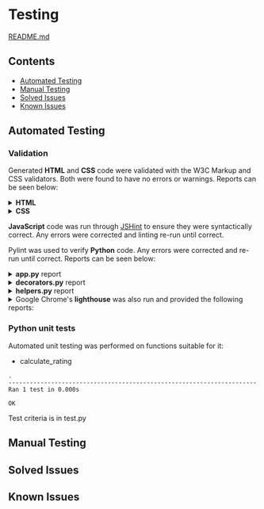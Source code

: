 # Testing

[README.md](README.md)

## Contents

- [Automated Testing](#Automated-Testing)
- [Manual Testing](#Manual-Testing)
- [Solved Issues](#Solved-Issues)
- [Known Issues](#Known-Issues)

## Automated Testing

### Validation

Generated **HTML** and **CSS** code were validated with the W3C Markup and CSS validators. Both were found to have no errors or warnings. Reports can be seen below:

<details>
<summary><b>HTML</b></summary>

- [Home page](dev/tests/html/home_page-validation_report.pdf)
- [Login page](dev/tests/html/login_page-validation_report.pdf)
- [Recipe page](dev/tests/html/recipe_page-validation_report.pdf)
- [Add recipe page](dev/tests/html/add_recipe_page-validation_report.pdf)
- [Edit recipe page](dev/tests/html/edit_recipe_page-validation_report.pdf)
- [Profile page](dev/tests/html/profile_page-validation_report.pdf)
- [Search page](dev/tests/html/search_page-validation_report.pdf)
</details>

<details>
<summary><b>CSS</b></summary>

- [style.css](dev/tests/css/style_css-validation_report.pdf) - Global style sheet
- [login.css](dev/tests/css/login_css-validation_report.pdf) - Login page style sheet
- [recipe.css](dev/tests/css/recipe_css-validation_report.pdf) - Recipe and add/edit recipe pages style sheet
- [search.css](dev/tests/css/search_css-validation_report.pdf) - Search page style sheet
</details>

**JavaScript** code was run through [JSHint](https://jshint.com/) to ensure they were syntactically correct. Any errors were corrected and linting re-run until correct.

Pylint was used to verify **Python** code. Any errors were corrected and re-run until correct. Reports can be seen below:

<details>
<summary><b>app.py</b> report</summary>

```console output
************* Module app
app.py:17:4: W0611: Unused import env (unused-import)

------------------------------------------------------------------

Your code has been rated at 9.95/10 (previous run: 9.95/10, +0.00)
```
[app report](dev/tests/pylint/app_report.txt)

A warning regarding unused-imports remains as the linter is unable to recognise the use of variables in env.py.

</details>

<details>
<summary><b>decorators.py</b> report</summary>

```console output

--------------------------------------------------------------------

Your code has been rated at 10.00/10 (previous run: 10.00/10, +0.00)
```
[decorators report](dev/tests/pylint/decorators_report.txt)

</details>

<details>
<summary><b>helpers.py</b> report</summary>

```console output

--------------------------------------------------------------------

Your code has been rated at 10.00/10 (previous run: 10.00/10, +0.00)
```

[helpers report](dev/tests/pylint/helpers_report.txt)

</details>



<details>

<summary>Google Chrome's <b>lighthouse</b> was also run and provided the following reports:</summary>

Home page

- [Mobile](dev/tests/lighthouse/homepage(mobile).pdf)
- [Desktop](dev/tests/lighthouse/homepage(desktop).pdf)

login page

- [Mobile](dev/tests/lighthouse/loginpage(mobile).pdf)
- [Desktop](dev/tests/lighthouse/loginpage(desktop).pdf)

recipe page

- [Mobile](dev/tests/lighthouse/recipepage(mobile).pdf)
- [Desktop](dev/tests/lighthouse/recipepage(desktop).pdf)

edit recipe page

- [Mobile](dev/tests/lighthouse/editrecipepage(mobile).pdf)
- [Desktop](dev/tests/lighthouse/editrecipepage(desktop).pdf)

profile page

- [Mobile](dev/tests/lighthouse/profilepage(mobile).pdf)
- [Desktop](dev/tests/lighthouse/profilepage(desktop).pdf)

search page

- [Mobile](dev/tests/lighthouse/searchpage(mobile).pdf)
- [Desktop](dev/tests/lighthouse/searchpage(desktop).pdf)

</details>



### Python unit tests

Automated unit testing was performed on functions suitable for it:

- calculate_rating

```
.
----------------------------------------------------------------------
Ran 1 test in 0.000s

OK
```

Test criteria is in test.py



## Manual Testing



## Solved Issues

## Known Issues